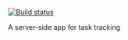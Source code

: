 [![Build status](https://ci.appveyor.com/api/projects/status/05cak8xgwdwyo2cw/branch/master?svg=true)](https://ci.appveyor.com/project/MrDaedra/trackmywork/branch/master)

A server-side app for task tracking